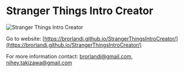 # Stranger Things Intro Creator

![Stranger Things Intro Creator](./preview.png "Stranger Things Intro Creator")

Go to website: [https://brorlandi.github.io/StrangerThingsIntroCreator/](https://brorlandi.github.io/StrangerThingsIntroCreator/)

For more information contact: brorlandi@gmail.com, nihey.takizawa@gmail.com